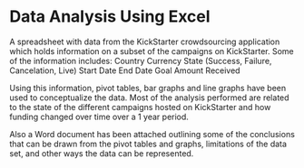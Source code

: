 # Data Analysis Using Excel
A spreadsheet with data from the KickStarter crowdsourcing application which holds information on a subset of the campaigns on KickStarter. Some of the information includes:
  Country
  Currency
  State (Success, Failure, Cancelation, Live)
  Start Date
  End Date
  Goal
  Amount Received
  
  Using this information, pivot tables, bar graphs and line graphs have been used to conceptualize the data. Most of the analysis performed are related to the state of the different campaigns hosted on KickStarter and how funding changed over time over a 1 year period.
  
  Also a Word document has been attached outlining some of the conclusions that can be drawn from the pivot tables and graphs, limitations of the data set, and other ways the data can be represented.
